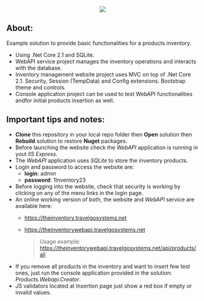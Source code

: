 <p align="center"><img src="https://theinventory.travelgosystems.net/images/logo.png"></p>

## **About:**

Example solution to provide basic functionalities for a products inventory. 

- Using .Net Core 2.1 and SQLite. 
- WebAPI service project manages the inventory operations and interacts with the database.
- Inventory management website project uses MVC on top of .Net Core 2.1. Security, Session (TempData) and Config extensions. Bootstrap theme and controls.
- Console application project can be used to test WebAPI functionalities andfor initial products insertion as well.

## **Important tips and notes:**



- **Clone** this repository in your local repo folder then **Open** solution then **Rebuild** solution to restore **Nuget** packages.
- Before launching the website check the *WebAPI* application is running in yout *IIS Express*.
- The *WebAPI* application uses *SQLite* to store the inventory products.
- Login and password to access the website are: 
    - **login**: admin 
    - **password**: 1Inventory23
- Before logging into the website, check that security is working by clicking on any of the menu links in the login page.
- An online working version of both, the website and *WebAPI* service are available here:
    - https://theinventory.travelgosystems.net
    - https://theinventorywebapi.travelgosystems.net
    
      >Usage example: https://theinventorywebapi.travelgosystems.net/api/products/all
- If you remove all products in the inventory and want to insert few test ones, just run the console application provided in the solution: *Products.Webapi.Creator*.
- *JS* validators located at Insertion page just show a red box if empty or invalid values.
